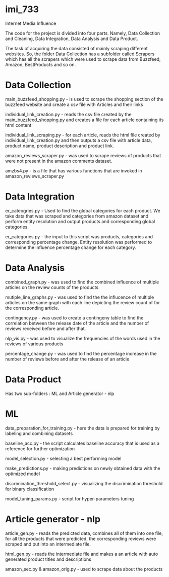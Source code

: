 # imi_733
Internet Media Influence

The code for the project is divided into four parts. Namely, Data Collection and Cleaning, Data Integration, Data Analysis and Data Product.

The task of acquiring the data consisted of mainly scraping different websites. So, the folder Data Collection has a subfolder called Scrapers which has all the scrapers which were used to scrape data from Buzzfeed, Amazon, BestProducts and so on.

# Data Collection
main_buzzfeed_shopping.py - is used to scrape the shopping section of the buzzfeed website and create a csv file with Articles and their links

individual_link_creation.py - reads the csv file created by the main_buzzfeed_shopping.py and creates a file for each article containing its html content

individual_link_scraping.py - for each article, reads the html file created by individual_link_creation.py and then outputs a csv file with article data, product name, product description and product link.

amazon_reviews_scraper.py - was used to scrape reviews of products that were not present in the amazon comments dataset. 

amzbs4.py - is a file that has various functions that are invoked in amazon_reviews_scraper.py

# Data Integration

er_cateogries.py - Used to find the global categories for each product. We take data that was scraped and categories from amazon dataset and perform entity resolution and output products and corresponding global categories.

er_categories.py - the input to this script was products, categories and corresponding percentage change. Entity resolution was performed to determine the influence percentage change for each category.


# Data Analysis

combined_graph.py - was used to find the combined influence of multiple articles on the review counts of the products

mutiple_line_graphs.py - was used to find the the influcence of multiple articles on the same graph with each line depicting the review count of for the corresponding article.

contingency.py - was used to create a contingeny table to find the correlation between the release date of the article and the number of reviews received before and after that.

nlp_vis.py - was used to visualize the frequencies of the words used in the reviews of various products

percentage_change.py - was used to find the percentage increase in the number of reviews before and after the release of an article

# Data Product 

Has two sub-folders : ML and Article generator - nlp

# ML 

data_preparation_for_training.py - here the data is prepared for training by labeling and combining datasets

baseline_acc.py - the script calculates baseline accuracy that is used as a reference for further optimization

model_selection.py - selecting a best performing model

make_predictions.py - making predictions on newly obtained data with the optimized model

discrimination_threshold_select.py - visualizing the discrimination threshold for binary classification

model_tuning_params.py - script for hyper-parameters tuning

# Article generator - nlp

article_gen.py - reads the predicted data, combines all of them into one file, for all the products that were predicted, the corresponding reviews were scraped and put into an intermediate file.

html_gen.py - reads the intermediate file and makes a an article with auto generated product titles and descriptions

amazon_sec.py & amazon_orig.py - used to scrape data about the products 


